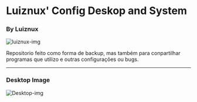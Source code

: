 Luiznux' Config Deskop and System
=================================



### By Luiznux
![luiznux-img](https://github.com/luiznux/luiznux-config/blob/master/images/luiznux-img-240px.jpg)



Repositorio feito como forma de backup, mas também para conpartilhar programas que utilizo e outras configurações ou bugs.


-----------------
### Desktop Image

![Desktop-img](https://github.com/luiznux/luiznux-config/blob/master/images/luiznux-desktop-img.jpg)






